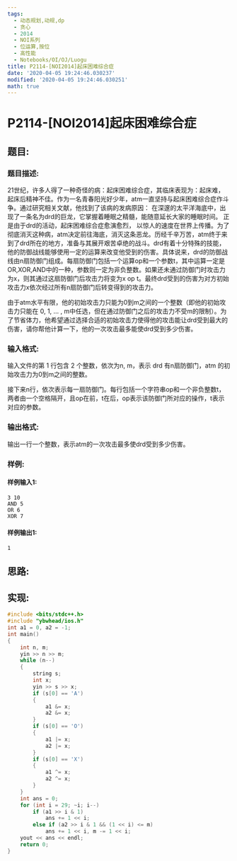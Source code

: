 ```yaml
---
tags: 
  - 动态规划,动规,dp
  - 贪心
  - 2014
  - NOI系列
  - 位运算,按位
  - 高性能
  - Notebooks/OI/OJ/Luogu
title: P2114-[NOI2014]起床困难综合症
date: '2020-04-05 19:24:46.030237'
modified: '2020-04-05 19:24:46.030251'
math: true
---
```

# P2114-[NOI2014]起床困难综合症
## 题目:
### 题目描述:
21世纪，许多人得了一种奇怪的病：起床困难综合症，其临床表现为：起床难，起床后精神不佳。作为一名青春阳光好少年，atm一直坚持与起床困难综合症作斗争。通过研究相关文献，他找到了该病的发病原因： 在深邃的太平洋海底中，出现了一条名为drd的巨龙，它掌握着睡眠之精髓，能随意延长大家的睡眠时间。 正是由于drd的活动，起床困难综合症愈演愈烈， 以惊人的速度在世界上传播。为了彻底消灭这种病，atm决定前往海底，消灭这条恶龙。历经千辛万苦，atm终于来到了drd所在的地方，准备与其展开艰苦卓绝的战斗。drd有着十分特殊的技能，他的防御战线能够使用一定的运算来改变他受到的伤害。具体说来，drd的防御战线由n扇防御门组成。每扇防御门包括一个运算op和一个参数t，其中运算一定是OR,XOR,AND中的一种，参数则一定为非负整数。如果还未通过防御门时攻击力为x，则其通过这扇防御门后攻击力将变为x op t。最终drd受到的伤害为对方初始攻击力x依次经过所有n扇防御门后转变得到的攻击力。

由于atm水平有限，他的初始攻击力只能为0到m之间的一个整数（即他的初始攻击力只能在 0, 1, … , m中任选，但在通过防御门之后的攻击力不受m的限制）。为了节省体力，他希望通过选择合适的初始攻击力使得他的攻击能让drd受到最大的伤害，请你帮他计算一下，他的一次攻击最多能使drd受到多少伤害。

### 输入格式:
输入文件的第 1 行包含 2 个整数，依次为n, m，表示 drd 有n扇防御门，atm 的初始攻击力为0到m之间的整数。

接下来n行，依次表示每一扇防御门。每行包括一个字符串op和一个非负整数t，两者由一个空格隔开，且op在前，t在后，op表示该防御门所对应的操作，t表示对应的参数。

### 输出格式:
输出一行一个整数，表示atm的一次攻击最多使drd受到多少伤害。

### 样例:
#### 样例输入1:
```
3 10
AND 5
OR 6
XOR 7
```
#### 样例输出1:
```
1
```
## 思路:

## 实现:
```cpp
#include <bits/stdc++.h>
#include "ybwhead/ios.h"
int a1 = 0, a2 = -1;
int main()
{
    int n, m;
    yin >> n >> m;
    while (n--)
    {
        string s;
        int x;
        yin >> s >> x;
        if (s[0] == 'A')
        {
            a1 &= x;
            a2 &= x;
        }
        if (s[0] == 'O')
        {
            a1 |= x;
            a2 |= x;
        }
        if (s[0] == 'X')
        {
            a1 ^= x;
            a2 ^= x;
        }
    }
    int ans = 0;
    for (int i = 29; ~i; i--)
        if (a1 >> i & 1)
            ans += 1 << i;
        else if (a2 >> i & 1 && (1 << i) <= m)
            ans += 1 << i, m -= 1 << i;
    yout << ans << endl;
    return 0;
}
```
